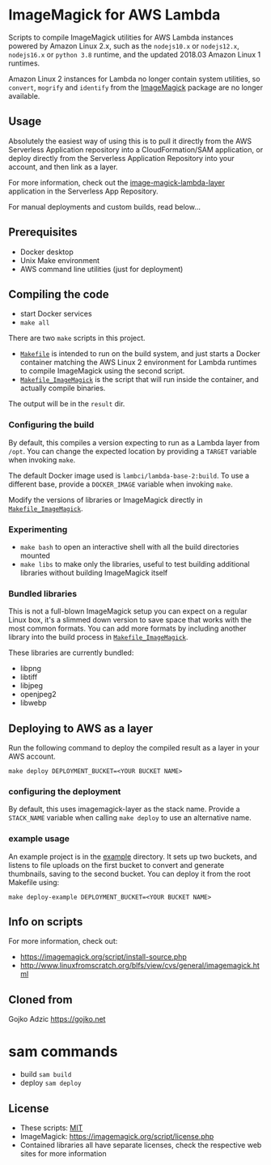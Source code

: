 # ImageMagick for AWS Lambda

Scripts to compile ImageMagick utilities for AWS Lambda instances powered by Amazon Linux 2.x, such as the `nodejs10.x` or `nodejs12.x`, `nodejs16.x` or `python 3.8` runtime, and the updated 2018.03 Amazon Linux 1 runtimes.

Amazon Linux 2 instances for Lambda no longer contain system utilities, so `convert`, `mogrify` and `identify` from the [ImageMagick](https://imagemagick.org) package are no longer available.

## Usage

Absolutely the easiest way of using this is to pull it directly from the AWS Serverless Application repository into a CloudFormation/SAM application, or deploy directly from the Serverless Application Repository into your account, and then link as a layer.

For more information, check out the [image-magick-lambda-layer](https://serverlessrepo.aws.amazon.com/applications/arn:aws:serverlessrepo:us-east-1:145266761615:applications~image-magick-lambda-layer) application in the Serverless App Repository.

For manual deployments and custom builds, read below...

## Prerequisites

- Docker desktop
- Unix Make environment
- AWS command line utilities (just for deployment)

## Compiling the code

- start Docker services
- `make all`

There are two `make` scripts in this project.

- [`Makefile`](Makefile) is intended to run on the build system, and just starts a Docker container matching the AWS Linux 2 environment for Lambda runtimes to compile ImageMagick using the second script.
- [`Makefile_ImageMagick`](Makefile_ImageMagick) is the script that will run inside the container, and actually compile binaries.

The output will be in the `result` dir.

### Configuring the build

By default, this compiles a version expecting to run as a Lambda layer from `/opt`. You can change the expected location by providing a `TARGET` variable when invoking `make`.

The default Docker image used is `lambci/lambda-base-2:build`. To use a different base, provide a `DOCKER_IMAGE` variable when invoking `make`.

Modify the versions of libraries or ImageMagick directly in [`Makefile_ImageMagick`](Makefile_ImageMagick).

### Experimenting

- `make bash` to open an interactive shell with all the build directories mounted
- `make libs` to make only the libraries, useful to test building additional libraries without building ImageMagick itself

### Bundled libraries

This is not a full-blown ImageMagick setup you can expect on a regular Linux box, it's a slimmed down version to save space that works with the most common formats. You can add more formats by including another library into the build process in [`Makefile_ImageMagick`](Makefile_ImageMagick).

These libraries are currently bundled:

- libpng
- libtiff
- libjpeg
- openjpeg2
- libwebp

## Deploying to AWS as a layer

Run the following command to deploy the compiled result as a layer in your AWS account.

```
make deploy DEPLOYMENT_BUCKET=<YOUR BUCKET NAME>
```

### configuring the deployment

By default, this uses imagemagick-layer as the stack name. Provide a `STACK_NAME` variable when
calling `make deploy` to use an alternative name.

### example usage

An example project is in the [example](example) directory. It sets up two buckets, and listens to file uploads on the first bucket to convert and generate thumbnails, saving to the second bucket. You can deploy it from the root Makefile using:

```
make deploy-example DEPLOYMENT_BUCKET=<YOUR BUCKET NAME>
```

## Info on scripts

For more information, check out:

- https://imagemagick.org/script/install-source.php
- http://www.linuxfromscratch.org/blfs/view/cvs/general/imagemagick.html

## Cloned from

Gojko Adzic <https://gojko.net>

# sam commands

- build `sam build`
- deploy `sam deploy`

## License

- These scripts: [MIT](https://opensource.org/licenses/MIT)
- ImageMagick: https://imagemagick.org/script/license.php
- Contained libraries all have separate licenses, check the respective web sites for more information

